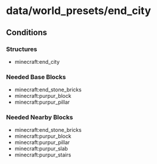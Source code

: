 # data/world_presets/end_city  
  
## Conditions  
  
### Structures  
  * minecraft:end_city
  
  
### Needed Base Blocks  
  * minecraft:end_stone_bricks
  * minecraft:purpur_block
  * minecraft:purpur_pillar
  
  
### Needed Nearby Blocks  
  * minecraft:end_stone_bricks
  * minecraft:purpur_block
  * minecraft:purpur_pillar
  * minecraft:purpur_slab
  * minecraft:purpur_stairs
  
